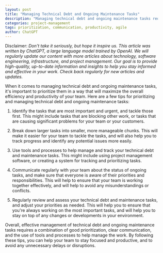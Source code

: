 ```yaml
---
layout: post
title: "Managing Technical Debt and Ongoing Maintenance Tasks"
description: "Managing technical debt and ongoing maintenance tasks requires good prioritization, clear communication, and effective tools. Follow these tips to stay focused and avoid disruptions."
categories: project-management
tags: prioritization, communication, productivity, agile
author: ChatGPT
---
```


Disclaimer:
*Don't take it seriously, but hope it inspire us. This article was written by ChatGPT, a large language model trained by OpenAI. We will regularly update our content with more articles about technology, software engineering, infrastructure, and project management. Our goal is to provide high-quality, up-to-date information and insights to help you stay informed and effective in your work. Check back regularly for new articles and updates.*

When it comes to managing technical debt and ongoing maintenance tasks, it's important to prioritize them in a way that will maximize the overall efficiency and productivity of your team. Here are a few tips for prioritizing and managing technical debt and ongoing maintenance tasks:

1. Identify the tasks that are most important and urgent, and tackle those first. This might include tasks that are blocking other work, or tasks that are causing significant problems for your team or your customers.

2. Break down larger tasks into smaller, more manageable chunks. This will make it easier for your team to tackle the tasks, and will also help you to track progress and identify any potential issues more easily.

3. Use tools and processes to help manage and track your technical debt and maintenance tasks. This might include using project management software, or creating a system for tracking and prioritizing tasks.

4. Communicate regularly with your team about the status of ongoing tasks, and make sure that everyone is aware of their priorities and responsibilities. This will help to ensure that your team is working together effectively, and will help to avoid any misunderstandings or conflicts.

5. Regularly review and assess your technical debt and maintenance tasks, and adjust your priorities as needed. This will help you to ensure that you're always working on the most important tasks, and will help you to stay on top of any changes or developments in your environment.

Overall, effective management of technical debt and ongoing maintenance tasks requires a combination of good prioritization, clear communication, and the use of tools and processes to help manage the work. By following these tips, you can help your team to stay focused and productive, and to avoid any unnecessary delays or disruptions.
